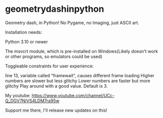 # geometrydashinpython
Geometry dash, in Python! No Pygame, no Imaging, just ASCII art.


Installation needs:

Python 3.10 or newer

The msvcrt module, which is pre-installed on Windows(Likely doesn't work or other programs, so emulators could be used)

Toggleable constraints for user experience:

line 13, variable called "framewait", causes different frame loading
Higher numbers are slower but less glitchy
Lower numbers are faster but more glitchy
Play around with a good value.
Default is 3.


My youtube: https://www.youtube.com/channel/UCc-Q_DGV7NiVS4LDM7ra95w

Support me there, I'll release new updates on this!

